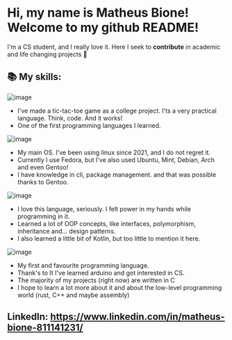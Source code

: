 # Hi, my name is Matheus Bione! Welcome to my github README!

I'm a CS student, and I really love it. Here I seek to **contribute** in academic and life changing projects 🔭 

## 📚 My skills:  

![image](https://img.shields.io/badge/Python-FFD43B?style=for-the-badge&logo=python&logoColor=blue) 

- I've made a tic-tac-toe game as a college project. I'ts a very practical language. Think, code. And it works!
- One of the first programming languages I learned.

![image](https://img.shields.io/badge/Linux-1CC624?style=for-the-badge&logo=linux&logoColor=black)

- My main OS. I've been using linux since 2021, and I do not regret it. 
- Currently I use Fedora, but I've also used Ubuntu, Mint, Debian, Arch and even Gentoo!
- I have knowledge in cli, package management. and that was possible thanks to Gentoo.

![image](https://img.shields.io/badge/Java-E28743?style=for-the-badge&logo=java&logoColor=orange)

- I love this language, seriously. I felt power in my hands while programming in it. 
- Learned a lot of OOP concepts, like interfaces, polymorphism, inheritance and... design patterns.
- I also learned a little bit of Kotlin, but too little to mention it here.

![image](https://img.shields.io/badge/C-00599C?style=for-the-badge&logo=c&logoColor=white)

- My first and favourite programming language.
- Thank's to It I've learned arduino and got interested in CS.
- The majority of my projects (right now) are written in C
- I hope to learn a lot more about it and about the low-level programming world (rust, C++ and maybe assembly)
  
## LinkedIn: https://www.linkedin.com/in/matheus-bione-811141231/

